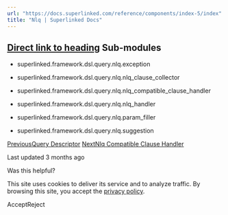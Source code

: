 ```yaml
---
url: "https://docs.superlinked.com/reference/components/index-5/index"
title: "Nlq | Superlinked Docs"
---
```


## [Direct link to heading](https://docs.superlinked.com/reference/components/index-5/index\#sub-modules)    Sub-modules

- superlinked.framework.dsl.query.nlq.exception

- superlinked.framework.dsl.query.nlq.nlq\_clause\_collector

- superlinked.framework.dsl.query.nlq.nlq\_compatible\_clause\_handler

- superlinked.framework.dsl.query.nlq.nlq\_handler

- superlinked.framework.dsl.query.nlq.param\_filler

- superlinked.framework.dsl.query.nlq.suggestion


[PreviousQuery Descriptor](https://docs.superlinked.com/reference/components/index-5/query_descriptor) [NextNlq Compatible Clause Handler](https://docs.superlinked.com/reference/components/index-5/index/nlq_compatible_clause_handler)

Last updated 3 months ago

Was this helpful?

This site uses cookies to deliver its service and to analyze traffic. By browsing this site, you accept the [privacy policy](https://superlinked.com/policies/privacy-policy).

AcceptReject